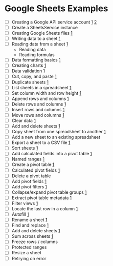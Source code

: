 # Google Sheets Examples

* [ ] Creating a Google API service account [1](https://www.youtube.com/watch?v=sAgWCbGMzTo&list=PL3JVwFmb_BnSee8RFaRPZ3nykuMRlaQp1&index=1)
[2](https://www.youtube.com/watch?v=sVURhxyc6jE&list=PL3JVwFmb_BnSee8RFaRPZ3nykuMRlaQp1&index=43)
* [ ] Create a SheetsService instance
* [ ] Creating Google Sheets files [1](https://www.youtube.com/watch?v=JRUxeQ6ZCy0&list=PL3JVwFmb_BnSee8RFaRPZ3nykuMRlaQp1&index=2)
* [ ] Writing data to a sheet [1](https://www.youtube.com/watch?v=YF7Ad-7pvks&list=PL3JVwFmb_BnSee8RFaRPZ3nykuMRlaQp1&index=3)
* [ ] Reading data from a sheet [1](https://www.youtube.com/watch?v=gkglr8GID5E&list=PL3JVwFmb_BnSee8RFaRPZ3nykuMRlaQp1&index=4)
  * Reading data
  * Reading formulas
* [ ] Data formatting basics [1](https://www.youtube.com/watch?v=R4EN3iPRris&list=PL3JVwFmb_BnSee8RFaRPZ3nykuMRlaQp1&index=5)
* [ ] Creating charts [1](https://www.youtube.com/watch?v=xt3p5I8mNWE&list=PL3JVwFmb_BnSee8RFaRPZ3nykuMRlaQp1&index=6)
* [ ] Data validation [1](https://www.youtube.com/watch?v=n_Z2565gu6Y&list=PL3JVwFmb_BnSee8RFaRPZ3nykuMRlaQp1&index=7)
* [ ] Cut, copy, and paste [1](https://www.youtube.com/watch?v=r8GWH2E_ehw&list=PL3JVwFmb_BnSee8RFaRPZ3nykuMRlaQp1&index=8)
* [ ] Duplicate sheets [1](https://www.youtube.com/watch?v=BgQoPcoOiGY&list=PL3JVwFmb_BnSee8RFaRPZ3nykuMRlaQp1&index=9)
* [ ] List sheets in a spreadsheet [1](https://www.youtube.com/watch?v=BgQoPcoOiGY&list=PL3JVwFmb_BnSee8RFaRPZ3nykuMRlaQp1&index=9)
* [ ] Set column width and row height [1](https://www.youtube.com/watch?v=H3uMEaPqTVE&list=PL3JVwFmb_BnSee8RFaRPZ3nykuMRlaQp1&index=11)
* [ ] Append rows and columns [1](https://www.youtube.com/watch?v=txfiwEjb7sk&list=PL3JVwFmb_BnSee8RFaRPZ3nykuMRlaQp1&index=12)
* [ ] Delete rows and columns [1](https://www.youtube.com/watch?v=w1jrCxWx7Tc&list=PL3JVwFmb_BnSee8RFaRPZ3nykuMRlaQp1&index=13)
* [ ] Insert rows and columns [1](https://www.youtube.com/watch?v=FL7WSsO5EVs&list=PL3JVwFmb_BnSee8RFaRPZ3nykuMRlaQp1&index=14)
* [ ] Move rows and columns [1](https://www.youtube.com/watch?v=YHk3305dkOc&list=PL3JVwFmb_BnSee8RFaRPZ3nykuMRlaQp1&index=15)
* [ ] Clear data [1](https://www.youtube.com/watch?v=mvbnhfdDrro&list=PL3JVwFmb_BnSee8RFaRPZ3nykuMRlaQp1&index=16)
* [ ] Add and delete sheets [1](https://www.youtube.com/watch?v=X9PVQQVoJFc&list=PL3JVwFmb_BnSee8RFaRPZ3nykuMRlaQp1&index=17)
* [ ] Copy sheet from one spreadsheet to another [1](https://www.youtube.com/watch?v=aIEM7Ts4n-c&list=PL3JVwFmb_BnSee8RFaRPZ3nykuMRlaQp1&index=18)
* [ ] Add a new sheet to an existing spreadsheet
* [ ] Export a sheet to a CSV file [1](https://www.youtube.com/watch?v=Dz22fsWsLhI&list=PL3JVwFmb_BnSee8RFaRPZ3nykuMRlaQp1&index=25)
* [ ] Sort sheets [1](https://www.youtube.com/watch?v=qbBZX7uBM1M&list=PL3JVwFmb_BnSee8RFaRPZ3nykuMRlaQp1&index=27)
* [ ] Add calculated fields into a pivot table [1](https://www.youtube.com/watch?v=VR8zOz5ATLU&list=PL3JVwFmb_BnSee8RFaRPZ3nykuMRlaQp1&index=32)
* [ ] Named ranges [1](https://www.youtube.com/watch?v=LTPdfXS_LHA&list=PL3JVwFmb_BnSee8RFaRPZ3nykuMRlaQp1&index=42)
* [ ] Create a pivot table [1](https://www.youtube.com/watch?v=preFnuL7ua0&list=PL3JVwFmb_BnSee8RFaRPZ3nykuMRlaQp1&index=28)
* [ ] Calculated pivot fields [1](https://www.youtube.com/watch?v=QLssI4uvjk4&list=PL3JVwFmb_BnSee8RFaRPZ3nykuMRlaQp1&index=33)
* [ ] Delete a pivot table
* [ ] Add pivot fields [1](https://www.youtube.com/watch?v=VR8zOz5ATLU&list=PL3JVwFmb_BnSee8RFaRPZ3nykuMRlaQp1&index=32)
* [ ] Add pivot filters [1](https://www.youtube.com/watch?v=EKikw-eIcbY&list=PL3JVwFmb_BnSee8RFaRPZ3nykuMRlaQp1&index=29)
* [ ] Collapse/expand pivot table groups [1](https://www.youtube.com/watch?v=-S9bs5-ZJ5E&list=PL3JVwFmb_BnSee8RFaRPZ3nykuMRlaQp1&index=31)
* [ ] Extract pivot table metadata [1](https://www.youtube.com/watch?v=H1SGdqbaL4w&list=PL3JVwFmb_BnSee8RFaRPZ3nykuMRlaQp1&index=30)
* [ ] Filter views [1](https://www.youtube.com/watch?v=GyRxsSlx0GU&list=PL3JVwFmb_BnSee8RFaRPZ3nykuMRlaQp1&index=34)
* [ ] Locate the last row in a column [1](https://www.youtube.com/watch?v=NWWHleJll28&list=PL3JVwFmb_BnSee8RFaRPZ3nykuMRlaQp1&index=35)
* [ ] Autofill [1](https://www.youtube.com/watch?v=guHGNmODdpM&list=PL3JVwFmb_BnSee8RFaRPZ3nykuMRlaQp1&index=36)
* [ ] Rename a sheet [1](https://www.youtube.com/watch?v=iuiDUJ4NrQI&list=PL3JVwFmb_BnSee8RFaRPZ3nykuMRlaQp1&index=37)
* [ ] Find and replace [1](https://www.youtube.com/watch?v=YaFR0bu5CrY&list=PL3JVwFmb_BnSee8RFaRPZ3nykuMRlaQp1&index=39)
* [ ] Add and delete sheets [1](https://www.youtube.com/watch?v=gMD4v8F8vlc&list=PL3JVwFmb_BnSee8RFaRPZ3nykuMRlaQp1&index=38)
* [ ] Sum across sheets [1](https://www.youtube.com/watch?v=7QNk-MXkPC4&list=PL3JVwFmb_BnSee8RFaRPZ3nykuMRlaQp1&index=44)
* [ ] Freeze rows / columns
* [ ] Protected ranges
* [ ] Resize a sheet
* [ ] Retrying on error
